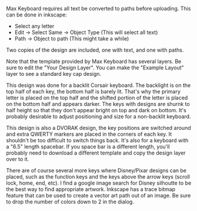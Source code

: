 Max Keyboard requires all text be converted to paths before uploading.
This can be done in inkscape:

* Select any letter
* Edit -> Select Same -> Object Type (This will select all text)
* Path -> Object to path (This might take a while)

Two copies of the design are included, one with text, and one with paths.

Note that the template provided by Max Keyboard has several layers. Be
sure to edit the "Your Design Layer". You can make the "Example Layout"
layer to see a standard key cap design.

This design was done for a backlit Corsair keyboard. The backlight is on the
top half of each key, the bottom half is barely lit. That's why the primary
letter is placed on the top half and the shifted portion of the letter is
placed on the bottom half and appears darker. The keys with designs are shurnk
to half height so that they don't appear bright on top and dark on bottom.
It's probably desirable to adjust positioning and size for a non-backlit
keyboard.

This design is also a DVORAK design, the key positions are switched around and
extra QWERTY markers are placed in the corners of each key. It shouldn't be
too difficult to switch things back. It's also for a keyboard with a "6.5"
length spacebar. If you space bar is a different length, you'll probably need
to download a different template and copy the design layer over to it.

There are of course several more keys where Disney/Pixar designs can be placed,
such as the function keys and the keys above the arrow keys (scroll lock, home,
end, etc).  I find a google image search for Disney silhoutte to be the best
way to find appropriate artwork. Inkscape has a trace bitmap feature that can
be used to create a vector art path out of an image. Be sure to drop the
number of colors down to 2 in the dialog.
